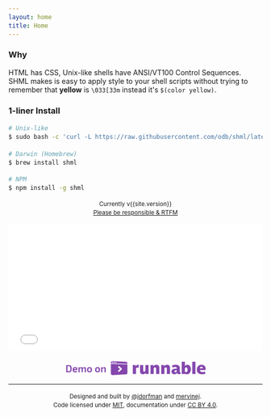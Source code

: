```yaml
---
layout: home
title: Home
---
```


### Why
HTML has CSS, Unix-like shells have ANSI/VT100 Control Sequences. SHML makes is easy to apply style to your shell scripts without trying to remember that **yellow** is `\033[33m` instead it's `$(color yellow)`.

### 1-liner Install
```bash
# Unix-like
$ sudo bash -c 'curl -L https://raw.githubusercontent.com/odb/shml/latest/shml.sh -o /usr/local/bin/shml && chmod +x /usr/local/bin/shml'

# Darwin (Homebrew)
$ brew install shml

# NPM
$ npm install -g shml
```

<div align="center">
<small>Currently v{{site.version}}
<br><a href="getting-started/">Please be responsible &amp; RTFM</a>
</small>
<br><br>
<iframe src="slideshow.html" width="100%" height="250" frameborder="0"></iframe>
<br><br><center><a href="http://code.runnable.com/u/jdorfman" target="_blank"><img src="public/images/demo-on-runnable.png" border="0"></a></center>
</div>
<hr>
<div align="center">
<small>
Designed and built by <a href="https://twitter.com/jdorfman">@jdorfman</a> and <a href="https://twitter.com/mervinej">mervinej</a>.<br>
Code licensed under <a href="https://github.com/odb/shml/blob/master/LICENSE">MIT</a>, documentation under <a href="https://creativecommons.org/licenses/by/4.0/">CC BY 4.0</a>.
</small>
</div>
